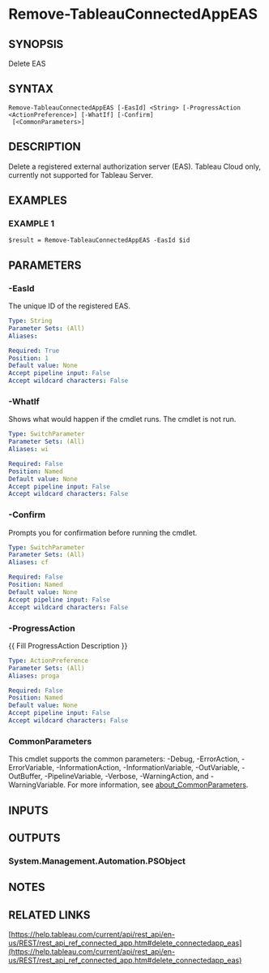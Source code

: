 # Remove-TableauConnectedAppEAS

## SYNOPSIS
Delete EAS

## SYNTAX

```
Remove-TableauConnectedAppEAS [-EasId] <String> [-ProgressAction <ActionPreference>] [-WhatIf] [-Confirm]
 [<CommonParameters>]
```

## DESCRIPTION
Delete a registered external authorization server (EAS).
Tableau Cloud only, currently not supported for Tableau Server.

## EXAMPLES

### EXAMPLE 1
```
$result = Remove-TableauConnectedAppEAS -EasId $id
```

## PARAMETERS

### -EasId
The unique ID of the registered EAS.

```yaml
Type: String
Parameter Sets: (All)
Aliases:

Required: True
Position: 1
Default value: None
Accept pipeline input: False
Accept wildcard characters: False
```

### -WhatIf
Shows what would happen if the cmdlet runs.
The cmdlet is not run.

```yaml
Type: SwitchParameter
Parameter Sets: (All)
Aliases: wi

Required: False
Position: Named
Default value: None
Accept pipeline input: False
Accept wildcard characters: False
```

### -Confirm
Prompts you for confirmation before running the cmdlet.

```yaml
Type: SwitchParameter
Parameter Sets: (All)
Aliases: cf

Required: False
Position: Named
Default value: None
Accept pipeline input: False
Accept wildcard characters: False
```

### -ProgressAction
{{ Fill ProgressAction Description }}

```yaml
Type: ActionPreference
Parameter Sets: (All)
Aliases: proga

Required: False
Position: Named
Default value: None
Accept pipeline input: False
Accept wildcard characters: False
```

### CommonParameters
This cmdlet supports the common parameters: -Debug, -ErrorAction, -ErrorVariable, -InformationAction, -InformationVariable, -OutVariable, -OutBuffer, -PipelineVariable, -Verbose, -WarningAction, and -WarningVariable. For more information, see [about_CommonParameters](http://go.microsoft.com/fwlink/?LinkID=113216).

## INPUTS

## OUTPUTS

### System.Management.Automation.PSObject
## NOTES

## RELATED LINKS

[https://help.tableau.com/current/api/rest_api/en-us/REST/rest_api_ref_connected_app.htm#delete_connectedapp_eas](https://help.tableau.com/current/api/rest_api/en-us/REST/rest_api_ref_connected_app.htm#delete_connectedapp_eas)

